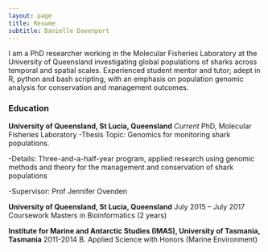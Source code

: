 ```yaml
---
layout: page
title: Resume
subtitle: Danielle Davenport
---
```



I am a PhD researcher working in the Molecular Fisheries Laboratory at the University of Queensland investigating global populations of  sharks across temporal and spatial scales. Experienced student mentor and tutor; adept in R, python and bash scripting, with an emphasis on population genomic analysis for conservation and management outcomes.

### Education

**University of Queensland, St Lucia, Queensland**
*Current*
PhD, Molecular Fisheries Laboratory
-Thesis Topic: Genomics for monitoring shark populations.

-Details: Three-and-a-half-year program, applied research using genomic methods and theory for the management and conservation of shark populations

-Supervisor: Prof Jennifer Ovenden

**University of Queensland, St Lucia, Queensland**
July 2015 – July 2017
Coursework Masters in Bioinformatics (2 years)

**Institute for Marine and Antarctic Studies (IMAS), University of Tasmania, Tasmania**
2011-2014
B. Applied Science with Honors (Marine Environment)
